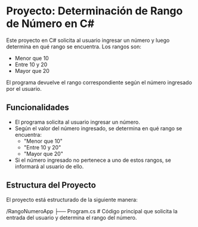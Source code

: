 # Proyecto: Determinación de Rango de Número en C#

Este proyecto en C# solicita al usuario ingresar un número y luego determina en qué rango se encuentra. Los rangos son:
- Menor que 10
- Entre 10 y 20
- Mayor que 20

El programa devuelve el rango correspondiente según el número ingresado por el usuario.

## Funcionalidades

- El programa solicita al usuario ingresar un número.
- Según el valor del número ingresado, se determina en qué rango se encuentra:
  - "Menor que 10"
  - "Entre 10 y 20"
  - "Mayor que 20"
- Si el número ingresado no pertenece a uno de estos rangos, se informará al usuario de ello.

## Estructura del Proyecto

El proyecto está estructurado de la siguiente manera:

/RangoNumeroApp ├── Program.cs # Código principal que solicita la entrada del usuario y determina el rango del número.